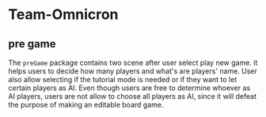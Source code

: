 # Team-Omnicron

## pre game

The `preGame` package contains two scene after user select play new game. it helps users to decide how many players and what's are players' name. User also allow selecting if the tutorial mode is needed or if they want to let certain players as AI. Even though users are free to determine whoever as AI players, users are not allow to choose all players as AI, since it will defeat the purpose of making an editable board game.